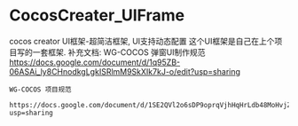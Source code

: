 # CocosCreater_UIFrame

cocos creator  UI框架-超简洁框架, UI支持动态配置
这个UI框架是自己在上个项目写的一套框架.
补充文档:
    WG-COCOS 弹窗UI制作规范
      https://docs.google.com/document/d/1q95ZB-06ASAi_ly8CHnodkgLgkISRlmM9SkXIk7kJ-o/edit?usp=sharing

    WG-COCOS 项目规范
      https://docs.google.com/document/d/1SE2QVl2o6sDP9oprqVjhHqHrLdb48MoHvjZtF2Uyg0I/edit?usp=sharing
